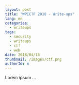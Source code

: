 ```yaml
---
layout: post
title: "WPICTF 2018 - Write-ups"
lang: en
categories:
  - writeups
tags:
  - security
  - writeups
  - ctf
  - web
date: 2018/04/16
thumbnail: /images/ctf.png
authorId: n
---
```

Lorem ipsum ...
